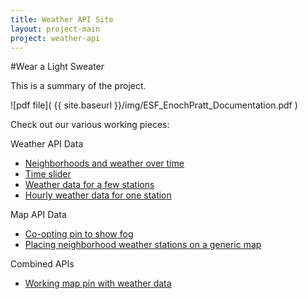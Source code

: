```yaml
---
title: Weather API Site
layout: project-main
project: weather-api
---
```


#Wear a Light Sweater

This is a summary of the project.

![pdf file]( {{ site.baseurl }}/img/ESF_EnochPratt_Documentation.pdf )

Check out our various working pieces:


Weather API Data

* [Neighborhoods and weather over time](http://jsbin.com/zahute/49)
* [Time slider](http://jsbin.com/zahute/35)
* [Weather data for a few stations](http://jsbin.com/zahute/25)
* [Hourly weather data for one station](http://jsbin.com/zahute/20)

Map API Data

* [Co-opting pin to show fog](http://jsbin.com/palol/1)
* [Placing neighborhood weather stations on a generic map](http://emmasf.github.io/API/)

Combined APIs

* [Working map pin with weather data](http://jsbin.com/tugex/1)


